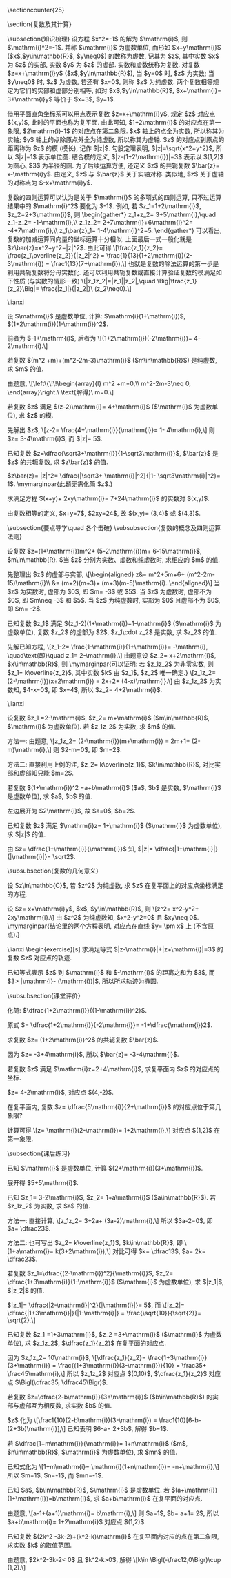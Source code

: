 \sectioncounter{25}
</p>

<p>
\section{复数及其计算}
</p>

<p>
\subsection{知识梳理}
设方程 $x^2=-1$ 的解为 $\mathrm{i}$, 则 $\mathrm{i}^2=-1$. 
并称 $\mathrm{i}$ 为虚数单位, 而形如 $x+y\mathrm{i}$ 
($x$,$y\in\mathbb{R}$, $y\neq0$) 的数称为虚数, 记其为 $z$, 
其中实数 $x$ 为 $z$ 的实部, 实数 $y$ 为 $z$ 的虚部. 
实数和虚数统称为复数. 对复数 $z=x+\mathrm{i}y$ ($x$,$y\in\mathbb{R}$),
当 $y=0$ 时, $z$ 为实数; 当 $y\neq0$ 时, $z$ 为虚数, 
若还有 $x=0$, 则称 $z$ 为纯虚数. 两个复数相等规定为它们的实部和虚部分别相等, 如对 $x$,$y\in\mathbb{R}$, $x+\mathrm{i}= 3+\mathrm{i}y$ 等价于
$x=3$, $y=1$.
</p>

<p>
借用平面直角坐标系可以用点表示复数 $z=x+\mathrm{i}y$, 规定 $z$ 对应点 $(x,y)$, 此时的平面也称为复平面. 由此可知, $1+2\mathrm{i}$ 的对应点在第一象限, $2\mathrm{i}-1$ 的对应点在第二象限. $x$ 轴上的点全为实数, 所以称其为实轴; $y$ 轴上的点除原点外全为纯虚数, 所以称其为虚轴. $z$ 的对应点到原点的距离称为 $z$ 的模 (模长), 记作 $|z|$. 勾股定理表明, $|z|=\sqrt{x^2+y^2}$, 所以 $|z|=1$ 表示单位圆. 结合模的定义, $|z-(1+2\mathrm{i})|=3$ 表示以 $(1,2)$ 为圆心, $3$ 为半径的圆. 为了后续运算方便, 还定义 $z$ 的共轭复数 $\bar{z}= x-\mathrm{i}y$. 由定义, $z$ 与 $\bar{z}$ 关于实轴对称. 类似地, $z$ 关于虚轴的对称点为 $-x+\mathrm{i}y$.
</p>

<p>
复数的四则运算可以认为是关于 $\mathrm{i}$ 的多项式的四则运算, 
只不过运算结果中的 $\mathrm{i}^2$ 要化为 $-1$. 
例如, 若 $z_1=1+2\mathrm{i}$, $z_2=2+3\mathrm{i}$, 则
\begin{gather*}
    z_1+z_2= 3+5\mathrm{i},\quad z_1-z_2= -1-\mathrm{i},\\
    z_1z_2= 2+7\mathrm{i}+6\mathrm{i}^2= -4+7\mathrm{i},\\
    z_1\bar{z}_1= 1-4\mathrm{i}^2=5.
\end{gather*}
可以看出, 复数的加减运算同向量的坐标运算十分相似. 上面最后一式一般化就是 $z\bar{z}=x^2+y^2=|z|^2$. 由此可得
\[\frac{z_1}{z_2}= \frac{z_1\overline{z_2}}{|z_2|^2}
    = \frac{1}{13}(1+2\mathrm{i})(2-3\mathrm{i})
    = \frac1{13}(7+\mathrm{i}),\]
也就是复数的除法运算的第一步是利用共轭复数将分母实数化.
还可以利用共轭复数或直接计算验证复数的模满足如下性质 (与实数的情形一致)
\[|z_1z_2|=|z_1||z_2|,\quad
    \Big|\frac{z_1}{z_2}\Big|= \frac{|z_1|}{|z_2|}\ (z_2\neq0).\]
</p>

<p>
\lianxi
<myexercise>
    <p>    设 $\mathrm{i}$ 是虚数单位, 计算: $\mathrm{i}(1+\mathrm{i})$, $(1+2\mathrm{i})(1-\mathrm{i})^2$.
</p>
</myexercise>
<mysolution>
    <p>
    前者为 $-1+\mathrm{i}$, 后者为
    \[(1+2\mathrm{i})(-2\mathrm{i})= 4-2\mathrm{i}.\]
</p>
</mysolution>
</p>

<p>
<myexercise>
    <p>    若复数 $(m^2 +m)+(m^2-2m-3)\mathrm{i}$ ($m\in\mathbb{R}$) 是纯虚数,
    求 $m$ 的值.
</p>
</myexercise>
<mysolution>
    <p>
    由题意,
    \[\left\{\!\!\begin{array}{l}
        m^2 +m=0,\\
        m^2-2m-3\neq 0,
    \end{array}\right.\ \text{解得}\ m=0.\]
</p>
</mysolution>
</p>

<p>
<myexercise>
    <p>    若复数 $z$ 满足 $(z-2)\mathrm{i}= 4+\mathrm{i}$ ($\mathrm{i}$ 为虚数单位), 求 $z$ 的模.
</p>
</myexercise>
<mysolution>
    <p>
    先解出 $z$, 
    \[z-2= \frac{4+\mathrm{i}}{\mathrm{i}}= 1- 4\mathrm{i},\]
    则 $z= 3-4\mathrm{i}$, 而 $|z|= 5$.
</p>
</mysolution>
</p>

<p>
<myexercise>
    <p>    已知复数 $z=\dfrac{\sqrt3+\mathrm{i}}{1-\sqrt3\mathrm{i}}$, 
    $\bar{z}$ 是 $z$ 的共轭复数, 求 $z\bar{z}$ 的值.
</p>
</myexercise>
<mysolution>
    <p>
    $z\bar{z}= |z|^2= \dfrac{|\sqrt3+ \mathrm{i}|^2}{|1- \sqrt3\mathrm{i}|^2}= 1$.
    \mymarginpar{此题无需化简 $z$.}
</p>
</mysolution>
</p>

<p>
<myexercise>
    <p>    求满足方程 $(x+y)+ 2xy\mathrm{i}= 7+24\mathrm{i}$ 的实数对 $(x,y)$.
</p>
</myexercise>
<mysolution>
    <p>
    由复数相等的定义, $x+y=7$, $2xy=24$, 故 $(x,y)= (3,4)$ 或 $(4,3)$.
</p>
</mysolution>
</p>

<p>
\subsection{要点导学\quad 各个击破}
\subsubsection{复数的概念及四则运算法则}
<span id="example-"></span>
<myexample>
    <p>
    设复数 $z=(1+\mathrm{i})m^2+ (5-2\mathrm{i})m+ 6-15\mathrm{i}$, $m\in\mathbb{R}. $当 $z$ 分别为实数、虚数和纯虚数时, 求相应的 $m$ 的值.
</p>
</myexample>
<mysolution>
    <p>
    先整理出 $z$ 的虚部与实部,
    \[\begin{aligned}
        z&= m^2+5m+6+ (m^2-2m-15)\mathrm{i}\\
        &= (m+2)(m+3)+ (m+3)(m-5)\mathrm{i}.
    \end{aligned}\]
    当 $z$ 为实数时, 虚部为 $0$, 即 $m= -3$ 或 $5$. 当 $z$ 为虚数时, 虚部不为 $0$, 即 $m\neq -3$ 和 $5$. 当 $z$ 为纯虚数时, 实部为 $0$ 且虚部不为 $0$, 即 $m= -2$. 
</p>
</mysolution>
</p>

<p>
<span id="example-"></span>
<myexample>
    <p>
    已知复数 $z_1$ 满足 $(z_1-2)(1+\mathrm{i})=1-\mathrm{i}$ ($\mathrm{i}$ 为虚数单位), 复数 $z_2$ 的虚部为 $2$, $z_1\cdot z_2$ 是实数, 求 $z_2$ 的值.
</p>
</myexample>
<mysolution>
    <p>
    先解已知方程,
    \[z_1-2= \frac{1-\mathrm{i}}{1+\mathrm{i}}= -\mathrm{i},
        \quad\text{即}\quad z_1= 2-\mathrm{i}.\]
    由题意设 $z_2= x+2\mathrm{i}$, $x\in\mathbb{R}$, 则
    \mymarginpar{可以证明: 若 $z_1z_2$ 为非零实数, 则 $z_1= k\overline{z_2}$, 其中实数 $k$ 由 $z_1$, $z_2$ 唯一确定.}
    \[z_1z_2= (2-\mathrm{i})(x+2\mathrm{i})
        = 2x+2+ (4-x)\mathrm{i}.\]
    由 $z_1z_2$ 为实数知, $4-x=0$, 即 $x=4$, 所以 $z_2= 4+2\mathrm{i}$.
</p>
</mysolution>
</p>

<p>
\lianxi
<myexercise>
    <p>    设复数 $z_1 =2-\mathrm{i}$, $z_2= m+\mathrm{i}$ ($m\in\mathbb{R}$, $\mathrm{i}$ 为虚数单位). 若 $z_1z_2$ 为实数, 求 $m$ 的值.
</p>
</myexercise>
<mysolution>
    <p>
    方法一: 由题意, 
    \[z_1z_2= (2-\mathrm{i})(m+\mathrm{i})
        = 2m+1+ (2-m)\mathrm{i},\]
    则 $2-m=0$, 即 $m=2$.
</p>

<p>
    方法二: 直接利用上例的注, $z_2= k\overline{z_1}$, $k\in\mathbb{R}$, 对比实部和虚部知只能 $m=2$.
</p>
</mysolution>
</p>

<p>
<myexercise>
    <p>    若复数 $(1+\mathrm{i})^2 =a+b\mathrm{i}$ ($a$, $b$ 是实数, $\mathrm{i}$ 是虚数单位), 求 $a$, $b$ 的值.
</p>
</myexercise>
<mysolution>
    <p>
    左边展开为 $2\mathrm{i}$, 故 $a=0$, $b=2$.
</p>
</mysolution>
</p>

<p>
<myexercise>
    <p>    已知复数 $z$ 满足 $\mathrm{i}z= 1+\mathrm{i}$ ($\mathrm{i}$ 为虚数单位), 求 $|z|$ 的值.
</p>
</myexercise>
<mysolution>
    <p>
    由 $z= \dfrac{1+\mathrm{i}}{\mathrm{i}}$ 知, $|z|= \dfrac{|1+\mathrm{i}|}{|\mathrm{i}|}= \sqrt2$.
</p>
</mysolution>
</p>

<p>
\subsubsection{复数的几何意义}
<span id="example-"></span>
<myexample>
    <p>
    设 $z\in\mathbb{C}$, 若 $z^2$ 为纯虚数, 求 $z$ 在复平面上的对应点坐标满足的方程.
</p>
</myexample>
<mysolution>
    <p>
    设 $z= x+\mathrm{i}y$, $x$, $y\in\mathbb{R}$, 则
    \[z^2= x^2-y^2+ 2xy\mathrm{i}.\]
    由 $z^2$ 为纯虚数知, $x^2-y^2=0$ 且 $xy\neq 0$.
    \mymarginpar{结论里的两个方程表明, 对应点在直线 $y= \pm x$ 上 (不含原点).}
</p>
</mysolution>
</p>

<p>
\lianxi
\begin{exercise}[s]
    求满足等式 $|z-\mathrm{i}|+|z+\mathrm{i}|=3$ 的复数 $z$ 对应点的轨迹.
</p>
</myexercise>
<mysolution>
    <p>
    已知等式表示 $z$ 到 $\mathrm{i}$ 和 $-\mathrm{i}$ 的距离之和为 $3$, 而 $3> |\mathrm{i}- (\mathrm{i})|$, 所以所求轨迹为椭圆.
</p>
</mysolution>
</p>

<p>
\subsubsection{课堂评价}
<myexercise>
    <p>    化简: $\dfrac{1+2\mathrm{i}}{(1-\mathrm{i})^2}$.
</p>
</myexercise>
<mysolution>
    <p>
    原式 $= \dfrac{1+2\mathrm{i}}{-2\mathrm{i}}= -1+\dfrac{\mathrm{i}}2$.
</p>
</mysolution>
</p>

<p>
<myexercise>
    <p>    求复数 $z= (1+2\mathrm{i})^2$ 的共轭复数 $\bar{z}$.
</p>
</myexercise>
<mysolution>
    <p>
    因为 $z= -3+4\mathrm{i}$, 所以 $\bar{z}= -3-4\mathrm{i}$.
</p>
</mysolution>
</p>

<p>
<myexercise>
    <p>    若复数 $z$ 满足 $\mathrm{i}z=2+4\mathrm{i}$, 求复平面内 $z$ 的对应点的坐标.
</p>
</myexercise>
<mysolution>
    <p>
    $z= 4-2\mathrm{i}$, 对应点 $(4,-2)$.
</p>
</mysolution>
</p>

<p>
<myexercise>
    <p>    在复平面内, 复数 $z= \dfrac{5\mathrm{i}}{2+\mathrm{i}}$ 的对应点位于第几象限?
</p>
</myexercise>
<mysolution>
    <p>
    计算可得
    \[z= \mathrm{i}(2-\mathrm{i})= 1+2\mathrm{i},\]
    对应点 $(1,2)$ 在第一象限.
</p>
</mysolution>
</p>

<p>
\subsection{课后练习}
<myexercise>
    <p>    已知 $\mathrm{i}$ 是虚数单位, 计算 $(2+\mathrm{i})(3+\mathrm{i})$.
</p>
</myexercise>
<mysolution>
    <p>
    展开得 $5+5\mathrm{i}$.
</p>
</mysolution>
</p>

<p>
<myexercise>
    <p>    已知 $z_1= 3-2\mathrm{i}$, $z_2= 1+a\mathrm{i}$ ($a\in\mathbb{R}$). 若 $z_1z_2$ 为实数, 求 $a$ 的值.
</p>
</myexercise>
<mysolution>
    <p>
    方法一: 直接计算,
    \[z_1z_2= 3+2a+ (3a-2)\mathrm{i},\]
    所以 $3a-2=0$, 即 $a= \dfrac23$.
</p>

<p>
    方法二: 也可写出 $z_2= k\overline{z_1}$, $k\in\mathbb{R}$, 即
    \[1+a\mathrm{i}= k(3+2\mathrm{i}),\]
    对比可得 $k= \dfrac13$, $a= 2k= \dfrac23$.
</p>
</mysolution>
</p>

<p>
<myexercise>
    <p>    若复数 $z_1=\dfrac{(2-\mathrm{i})^2}{\mathrm{i}}$, $z_2= \dfrac{1+3\mathrm{i}}{1-\mathrm{i}}$ ($\mathrm{i}$ 为虚数单位), 求 $|z_1|$, $|z_2|$ 的值.
</p>
</myexercise>
<mysolution>
    <p>
    $|z_1|= \dfrac{|2-\mathrm{i}|^2}{|\mathrm{i}|}= 5$, 而
    \[|z_2|= \dfrac{|1+3\mathrm{i}|}{|1-\mathrm{i}|}
        = \frac{\sqrt{10}}{\sqrt{2}}= \sqrt{2}.\]
</p>
</mysolution>
</p>

<p>
<myexercise>
    <p>    已知复数 $z_1 =1+3\mathrm{i}$, $z_2 =3+\mathrm{i}$ ($\mathrm{i}$ 为虚数单位), 求 $z_1z_2$, $\dfrac{z_1}{z_2}$ 在复平面的对应点.
</p>
</myexercise>
<mysolution>
    <p>
    因为 $z_1z_2= 10\mathrm{i}$, 
    \[\dfrac{z_1}{z_2}= \frac{1+3\mathrm{i}}{3+\mathrm{i}}
        = \frac{(1+3\mathrm{i})(3-\mathrm{i})}{10}
        = \frac35+ \frac45\mathrm{i},\]
    所以 $z_1z_2$ 对应点 $(0,10)$, $\dfrac{z_1}{z_2}$ 对应点 $\Bigl(\dfrac35, \dfrac45\Bigr)$.
</p>
</mysolution>
</p>

<p>
<myexercise>
    <p>    若复数 $z=\dfrac{2-b\mathrm{i}}{3+\mathrm{i}}$ ($b\in\mathbb{R}$) 的实部与虚部互为相反数, 求实数 $b$ 的值.
</p>
</myexercise>
<mysolution>
    <p>
    $z$ 化为
    \[\frac1{10}(2-b\mathrm{i})(3-\mathrm{i})
        = \frac1{10}[6-b- (2+3b)\mathrm{i}],\]
    已知表明 $6-a= 2+3b$, 解得 $b=1$.
</p>
</mysolution>
</p>

<p>
<myexercise>
    <p>    若 $\dfrac{1+m\mathrm{i}}{\mathrm{i}}= 1+n\mathrm{i}$ ($m$, $n\in\mathbb{R}$, $\mathrm{i}$ 为虚数单位), 求 $mn$ 的值.
</p>
</myexercise>
<mysolution>
    <p>
    已知式化为
    \[1+m\mathrm{i}= \mathrm{i}(1+n\mathrm{i})= -n+\mathrm{i},\]
    所以 $m=1$, $n=-1$, 而 $mn=-1$.
</p>
</mysolution>
</p>

<p>
<myexercise>
    <p>    已知 $a$, $b\in\mathbb{R}$, $\mathrm{i}$ 是虚数单位. 若 $(a+\mathrm{i})(1+\mathrm{i})=b\mathrm{i}$, 求 $a+b\mathrm{i}$ 在复平面的对应点.
</p>
</myexercise>
<mysolution>
    <p>
    由题意,
    \[a-1+(a+1)\mathrm{i}= b\mathrm{i},\]
    则 $a=1$, $b= a+1= 2$, 所以 $a+b\mathrm{i}= 1+2\mathrm{i}$ 对应点 $(1,2)$. 
</p>
</mysolution>
</p>

<p>
<myexercise>
    <p>    已知复数 $(2k^2 -3k-2)+(k^2-k)\mathrm{i}$ 在复平面内对应的点在第二象限, 求实数 $k$ 的取值范围.
</p>
</myexercise>
<mysolution>
    <p>
    由题意, $2k^2-3k-2< 0$ 且 $k^2-k>0$, 解得
    \[k\in \Bigl(-\frac12,0\Bigr)\cup (1,2).\]
</p>
</mysolution>